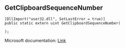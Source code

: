 ## GetClipboardSequenceNumber

```
[DllImport("user32.dll", SetLastError = true)]
public static extern uint GetClipboardSequenceNumber(
   
);
```

Microsoft documentation: [Link](https://docs.microsoft.com/en-us/windows/win32/api/winuser/nf-winuser-getclipboardsequencenumber)
